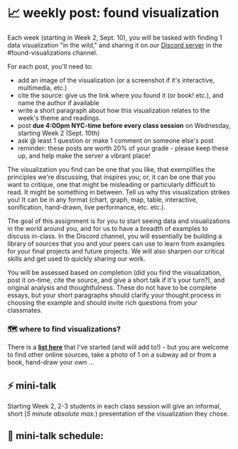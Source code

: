 # 📈 weekly post: found visualization

Each week (starting in Week 2, Sept. 10), you will be tasked with finding 1 data visualization "in the wild," and sharing it on our [Discord server](https://github.com/mab253/dataviz_fall25/blob/main/discord.md) in the #found-visualizations channel.

For each post, you'll need to:
- add an image of the visualization (or a screenshot if it's interactive, multimedia, etc.)
- cite the source: give us the link where you found it (or book! etc.), and name the author if available
- write a short paragraph about how this visualization relates to the week's theme and readings.
- post **due 4:00pm NYC-time before every class session** on Wednesday, starting Week 2 (Sept. 10th)
- ask @ least 1 question or make 1 comment on someone else's post
- reminder: these posts are worth 20% of your grade - please keep these up, and help make the server a vibrant place!

The visualization you find can be one that you like, that exemplifies the principles we're discussing, that inspires you; or, it can be one that you want to critique, one that might be misleading or particularly difficult to read. It might be something in between. Tell us why this visualization strikes you! It can be in any format (chart, graph, map, table, interactive, sonification, hand-drawn, live performance, etc. etc.).

The goal of this assignment is for you to start seeing data and visualizations in the world around you, and for us to have a breadth of examples to discuss in-class. In the Discord channel, you will essentially be building a library of sources that you and your peers can use to learn from examples for your final projects and future projects. We will also sharpen our critical skills and get used to quickly sharing our work.

You will be assessed based on completion (did you find the visualization, post it on-time, cite the source, and give a short talk if it's your turn?), and original analysis and thoughtfulness. These do not have to be complete essays, but your short paragraphs should clarify your thought process in choosing the example and should invite rich questions from your classmates.

### 🗺️ where to find visualizations?

There is a **[list here](https://github.com/mab253/dataviz_fall25/blob/main/sources-list.md)** that I've started (and will add to!) - but you are welcome to find other online sources, take a photo of 1 on a subway ad or from a book, hand-draw your own ...

## ⚡️ mini-talk

Starting Week 2, 2-3 students in each class session will give an informal, short (_5 minute absolute max._) presentation of the visualization they chose. 

## 📆 mini-talk schedule:
